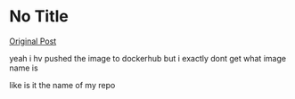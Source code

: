 # No Title

[Original Post](https://discourse.onlinedegree.iitm.ac.in/t/164277/569)

<p>yeah i hv pushed the image to dockerhub but i exactly dont get what image name is</p>
<p>like is it the name of my repo</p>